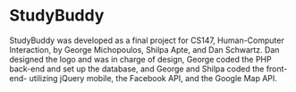 StudyBuddy
==========
StudyBuddy was developed as a final project for CS147, Human-Computer Interaction, by George Michopoulos, Shilpa Apte, and Dan Schwartz.
Dan designed the logo and was in charge of design, George coded the PHP back-end and set up the database, and George and Shilpa coded the front-end- utilizing jQuery mobile, the Facebook API, and the Google Map API.
